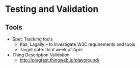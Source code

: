 # Testing and Validation

## Tools
* Spec Tracking tools
    - Kaz, Lagally – to investigate W3C requirements and tools 
    - Target date: third week of April
* Thing Description Validation
    - http://plugfest.thingweb.io/playground/

